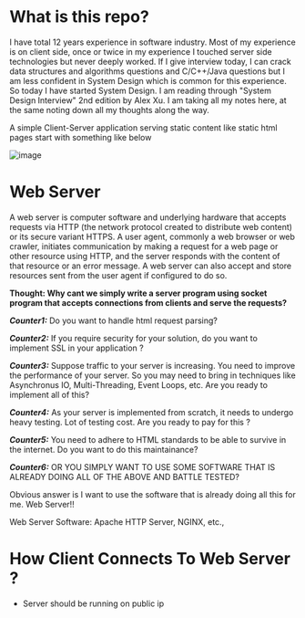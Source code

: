 # What is this repo? 
I have total 12 years experience in software industry. Most of my experience is on client side, once or twice in my experience I touched server side technologies but never deeply worked. If I give interview today, I can crack data structures and algorithms questions and C/C++/Java questions but I am less confident in System Design which is common for this experience. So today I have started System Design. I am reading through "System Design Interview" 2nd edition by Alex Xu. I am taking all my notes here, at the same noting down all my thoughts along the way.

A simple Client-Server application serving static content like static html pages start with something like below

![image](https://github.com/user-attachments/assets/7f7ffe18-5ae6-4d99-8a44-d08e3484c7a5)

# Web Server
A web server is computer software and underlying hardware that accepts requests via HTTP (the network protocol created to distribute web content) or its secure variant HTTPS. A user agent, commonly a web browser or web crawler, initiates communication by making a request for a web page or other resource using HTTP, and the server responds with the content of that resource or an error message. A web server can also accept and store resources sent from the user agent if configured to do so.

**Thought: Why cant we simply write a server program using socket program that accepts connections from clients and serve the requests?**

***Counter1:*** Do you want to handle html request parsing?

***Counter2:*** If you require security for your solution, do you want to implement SSL in your application ?

***Counter3:*** Suppose traffic to your server is increasing. You need to improve the performance of your server. So you may need to bring in techniques like Asynchronus IO, Multi-Threading, Event Loops, etc. Are you ready to implement all of this?

***Counter4:*** As your server is implemented from scratch, it needs to undergo heavy testing. Lot of testing cost. Are you ready to pay for this ?

***Counter5:*** You need to adhere to HTML standards to be able to survive in the internet. Do you want to do this maintainance?

***Counter6:*** OR YOU SIMPLY WANT TO USE SOME SOFTWARE THAT IS ALREADY DOING ALL OF THE ABOVE AND BATTLE TESTED?


Obvious answer is I want to use the software that is already doing all this for me. Web Server!!


Web Server Software: Apache HTTP Server, NGINX, etc.,

# How Client Connects To Web Server ?
* Server should be running on public ip
